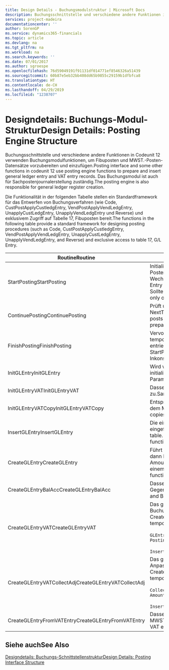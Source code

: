 ```yaml
---
title: Design Details - Buchungsmodulstruktur | Microsoft Docs
description: Buchungsschnittstelle und verschiedene andere Funktionen in Codeunit 12 verwenden Buchungsmodulfunktionen, um Fibuposten und MWST.-Posten-Datensätze vorzubereiten und einzufügen. Das Buchungsmodul ist auch für Sachpostenjournalerstellung zuständig.
services: project-madeira
documentationcenter: ''
author: SorenGP
ms.service: dynamics365-financials
ms.topic: article
ms.devlang: na
ms.tgt_pltfrm: na
ms.workload: na
ms.search.keywords: ''
ms.date: 07/01/2017
ms.author: sgroespe
ms.openlocfilehash: 76d59049191f91131df014771ef8546326a51439
ms.sourcegitcommit: 60b87e5eb32bb408dd65b9855c29159b1dfbfca8
ms.translationtype: HT
ms.contentlocale: de-CH
ms.lasthandoff: 04/29/2019
ms.locfileid: "1238707"
---
```

# <a name="design-details-posting-engine-structure"></a><span data-ttu-id="9f3d7-104">Designdetails: Buchungs-Modul-Struktur</span><span class="sxs-lookup"><span data-stu-id="9f3d7-104">Design Details: Posting Engine Structure</span></span>
<span data-ttu-id="9f3d7-105">Buchungsschnittstelle und verschiedene andere Funktionen in Codeunit 12 verwenden Buchungsmodulfunktionen, um Fibuposten und MWST.-Posten-Datensätze vorzubereiten und einzufügen.</span><span class="sxs-lookup"><span data-stu-id="9f3d7-105">Posting interface and some other functions in codeunit 12 use posting engine functions to prepare and insert general ledger entry and VAT entry records.</span></span> <span data-ttu-id="9f3d7-106">Das Buchungsmodul ist auch für Sachpostenjournalerstellung zuständig.</span><span class="sxs-lookup"><span data-stu-id="9f3d7-106">The posting engine is also responsible for general ledger register creation.</span></span>  
  
 <span data-ttu-id="9f3d7-107">Die Funktionalität in der folgenden Tabelle stellen ein Standardframework für das Entwerfen von Buchungsverfahren (wie Code, CustPostApplyCustledgEntry, VendPostApplyVendLedgEntry, UnapplyCustLedgEntry, UnapplyVendLedgEntry und Reverse) und exklusivem Zugriff auf Tabelle 17, Fibuposten bereit.</span><span class="sxs-lookup"><span data-stu-id="9f3d7-107">The functions in the following table provide a standard framework for designing posting procedures (such as Code, CustPostApplyCustledgEntry, VendPostApplyVendLedgEntry, UnapplyCustLedgEntry, UnapplyVendLedgEntry, and Reverse) and exclusive access to table 17, G/L Entry.</span></span>  
  
|<span data-ttu-id="9f3d7-108">Routine</span><span class="sxs-lookup"><span data-stu-id="9f3d7-108">Routine</span></span>|<span data-ttu-id="9f3d7-109">Description</span><span class="sxs-lookup"><span data-stu-id="9f3d7-109">Description</span></span>|  
|-------------|---------------------------------------|  
|<span data-ttu-id="9f3d7-110">StartPosting</span><span class="sxs-lookup"><span data-stu-id="9f3d7-110">StartPosting</span></span>|<span data-ttu-id="9f3d7-111">Initialisiert Buchungspuffer TempGLEntryBuf, sperrt Fibuposten- und MWST.-Posten-Tabellen und initialisiert Buchhaltungsperiode, Fibupostenjournal und Wechselkurs.</span><span class="sxs-lookup"><span data-stu-id="9f3d7-111">Initializes posting buffer TempGLEntryBuf, locks G/L Entry and VAT Entry tables, and initializes Accounting Period, G/L Register, and Exchange Rate.</span></span> <span data-ttu-id="9f3d7-112">Sollte nur einmal aufgerufen werden, dann ist NextEntryNo 0.</span><span class="sxs-lookup"><span data-stu-id="9f3d7-112">Should be called only once, then NextEntryNo is 0.</span></span>|  
|<span data-ttu-id="9f3d7-113">ContinuePosting</span><span class="sxs-lookup"><span data-stu-id="9f3d7-113">ContinuePosting</span></span>|<span data-ttu-id="9f3d7-114">Prüft und bucht nicht vereinnahmte MWST. für vorheriges Transaktioninkrement NextTransactionNo und bereitet das Buchen der nächsten Zeile vor.</span><span class="sxs-lookup"><span data-stu-id="9f3d7-114">Checks and posts unrealized VAT for previous transaction increment NextTransactionNo and prepares post of next line.</span></span>|  
|<span data-ttu-id="9f3d7-115">FinishPosting</span><span class="sxs-lookup"><span data-stu-id="9f3d7-115">FinishPosting</span></span>|<span data-ttu-id="9f3d7-116">Vervollständigt die Buchung durch das Einfügen von Fibuposten vom temporären Puffer in Datenbanktabelle.</span><span class="sxs-lookup"><span data-stu-id="9f3d7-116">Completes posting by inserting G/L entries from temporary buffer into database table.</span></span> <span data-ttu-id="9f3d7-117">Immer zusammen mit StartPosting verwendet.</span><span class="sxs-lookup"><span data-stu-id="9f3d7-117">Always used together with StartPosting.</span></span> <span data-ttu-id="9f3d7-118">Prüft auf Inkonsistenzen.</span><span class="sxs-lookup"><span data-stu-id="9f3d7-118">Checks for inconsistencies.</span></span>|  
|<span data-ttu-id="9f3d7-119">InitGLEntry</span><span class="sxs-lookup"><span data-stu-id="9f3d7-119">InitGLEntry</span></span>|<span data-ttu-id="9f3d7-120">Wird verwendet, um die neuen Fibuposten für Fibu Erf.-Journalzeile zu initialisieren.</span><span class="sxs-lookup"><span data-stu-id="9f3d7-120">Used to initialize new G/L entry for Gen. Jnl Line.</span></span> <span data-ttu-id="9f3d7-121">Gibt GLEntry als Parameter zurück.</span><span class="sxs-lookup"><span data-stu-id="9f3d7-121">Returns GLEntry as parameter.</span></span>|  
|<span data-ttu-id="9f3d7-122">InitGLEntryVAT</span><span class="sxs-lookup"><span data-stu-id="9f3d7-122">InitGLEntryVAT</span></span>|<span data-ttu-id="9f3d7-123">Dasselbe wie InitGLEntry, weist jedoch auch Gegenkontonr. und SummarizeVAT zu.</span><span class="sxs-lookup"><span data-stu-id="9f3d7-123">Same as InitGLEntry, but also assigns Bal. Account No. and SummarizeVAT.</span></span>|  
|<span data-ttu-id="9f3d7-124">InitGLEntryVATCopy</span><span class="sxs-lookup"><span data-stu-id="9f3d7-124">InitGLEntryVATCopy</span></span>|<span data-ttu-id="9f3d7-125">Entsprechend InitGLEntryVAT, aber kopiert auch Buchungsgruppendaten aus dem MWST.-Posten vor SummarizeVAT.</span><span class="sxs-lookup"><span data-stu-id="9f3d7-125">Similar to InitGLEntryVAT, but also copies posting groups data from VAT Entry before SummarizeVAT.</span></span>|  
|<span data-ttu-id="9f3d7-126">InsertGLEntry</span><span class="sxs-lookup"><span data-stu-id="9f3d7-126">InsertGLEntry</span></span>|<span data-ttu-id="9f3d7-127">Die einzige Funktion, die Fibuposten in globale TempGLEntryBuf-Tabelle eingefügt.</span><span class="sxs-lookup"><span data-stu-id="9f3d7-127">The only function that inserts G/L entry into global TempGLEntryBuf table.</span></span> <span data-ttu-id="9f3d7-128">Verwenden Sie immer diese Funktion für Einfügung.</span><span class="sxs-lookup"><span data-stu-id="9f3d7-128">Always use this function for insert.</span></span>|  
|<span data-ttu-id="9f3d7-129">CreateGLEntry</span><span class="sxs-lookup"><span data-stu-id="9f3d7-129">CreateGLEntry</span></span>|<span data-ttu-id="9f3d7-130">Führt ein InitGLEntry aus, weist zusätzlichen Währungs-Betrag zu und führt dann InsertGLEntry aus.</span><span class="sxs-lookup"><span data-stu-id="9f3d7-130">Performs an InitGLEntry, assigns Additional Currency Amount, and then performs InsertGLEntry.</span></span> <span data-ttu-id="9f3d7-131">Ersetzt mehrere Codezeilen mit einem einzigen Funktionsaufruf.</span><span class="sxs-lookup"><span data-stu-id="9f3d7-131">Replaces several lines of code with a single function call.</span></span>|  
|<span data-ttu-id="9f3d7-132">CreateGLEntryBalAcc</span><span class="sxs-lookup"><span data-stu-id="9f3d7-132">CreateGLEntryBalAcc</span></span>|<span data-ttu-id="9f3d7-133">Dasselbe wie CreateGLEntry, weist jedoch auch Gegenkontoart und Gegenkontonr. zu.</span><span class="sxs-lookup"><span data-stu-id="9f3d7-133">Same as CreateGLEntry, but also assigns Bal. Account Type and Bal. Account No.</span></span>|  
|<span data-ttu-id="9f3d7-134">CreateGLEntryVAT</span><span class="sxs-lookup"><span data-stu-id="9f3d7-134">CreateGLEntryVAT</span></span>|<span data-ttu-id="9f3d7-135">Das gleiche wie CreateGLEntry, aber mit zusätzlicher Verarbeitung für Buchungsgruppen und Speicherung im temporären MWST.-Puffer:</span><span class="sxs-lookup"><span data-stu-id="9f3d7-135">Same as CreateGLEntry, but with additional processing for posting groups and saving to temporary VAT buffer:</span></span><br /><br /> `GLEntry.CopyPostingGroupsFromDtldCVBuf(DtldCVLedgEntryBuf,GenJnlLine."Gen. Posting Type");`<br /><br /> `InsertVATEntriesFromTemp(DtldCVLedgEntryBuf,GLEntry);`|  
|<span data-ttu-id="9f3d7-136">CreateGLEntryVATCollectAdj</span><span class="sxs-lookup"><span data-stu-id="9f3d7-136">CreateGLEntryVATCollectAdj</span></span>|<span data-ttu-id="9f3d7-137">Das gleiche wie CreateGLEntry, aber mit zusätzlicher Sammlung von Anpassungen und Speicherung im temporären MWST.-Puffer:</span><span class="sxs-lookup"><span data-stu-id="9f3d7-137">Same as CreateGLEntry, but with additional collection of adjustments and saving to temporary VAT buffer:</span></span><br /><br /> `CollectAdjustment(AdjAmount,GLEntry.Amount,GLEntry."Additional-Currency Amount",OriginalDateSet);`<br /><br /> `InsertVATEntriesFromTemp(DtldCVLedgEntryBuf,GLEntry);`|  
|<span data-ttu-id="9f3d7-138">CreateGLEntryFromVATEntry</span><span class="sxs-lookup"><span data-stu-id="9f3d7-138">CreateGLEntryFromVATEntry</span></span>|<span data-ttu-id="9f3d7-139">Dasselbe wie CreateGLEntry, kopiert jedoch auch Buchungsgruppen von MWST.-Posten.</span><span class="sxs-lookup"><span data-stu-id="9f3d7-139">Same as CreateGLEntry, but also copies posting groups from VAT entry.</span></span>|  
  
## <a name="see-also"></a><span data-ttu-id="9f3d7-140">Siehe auch</span><span class="sxs-lookup"><span data-stu-id="9f3d7-140">See Also</span></span>  
 [<span data-ttu-id="9f3d7-141">Designdetails: Buchungs-Schnittstellenstruktur</span><span class="sxs-lookup"><span data-stu-id="9f3d7-141">Design Details: Posting Interface Structure</span></span>](design-details-posting-interface-structure.md)